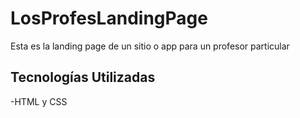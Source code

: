 # LosProfesLandingPage
Esta es la landing page de un sitio o app para un profesor particular
## Tecnologías Utilizadas
-HTML y CSS
